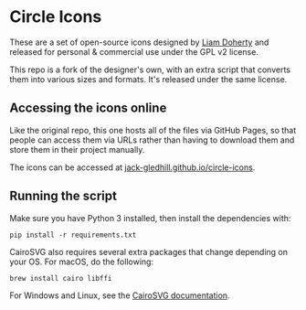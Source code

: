 # Circle Icons

These are a set of open-source icons designed by [Liam Doherty](https://github.com/dohliam/elegant-circles) and released for personal & commercial use under the GPL v2 license.

This repo is a fork of the designer's own, with an extra script that converts them into various sizes and formats. It's released under the same license.

## Accessing the icons online

Like the original repo, this one hosts all of the files via GitHub Pages, so that people can access them via URLs rather than having to download them and store them in their project manually.

The icons can be accessed at [jack-gledhill.github.io/circle-icons](https://jack-gledhill.github.io/circle-icons).

## Running the script

Make sure you have Python 3 installed, then install the dependencies with:

```shell
pip install -r requirements.txt
```

CairoSVG also requires several extra packages that change depending on your OS. For macOS, do the following:

```shell
brew install cairo libffi
```

For Windows and Linux, see the [CairoSVG documentation](https://cairosvg.org/documentation/#installation).